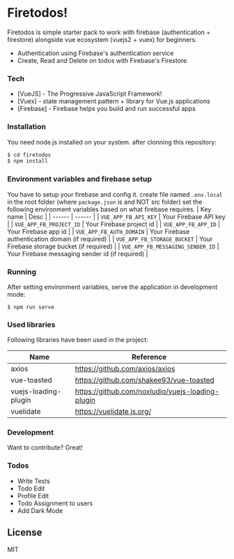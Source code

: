 # Firetodos!
Firetodos is simple starter pack to work with firebase (authentication + firestore) alongside vue ecosystem (vuejs2 + vuex) for beginners.
  - Authentication using Firebase's authentication service
  - Create, Read and Delete on todos with Firebase's Firestore.

### Tech

* [VueJS] - The Progressive JavaScript Framework!
* [Vuex] - state management pattern + library for Vue.js applications
* [Firebase] - Firebase helps you build and run successful apps

### Installation
You need node.js installed on your system.
after clonning this repository:

```sh
$ cd firetodos
$ npm install
```
### Environment variables and firebase setup
You have to setup your firebase and config it.
create file named ``.env.local`` in the root folder (where ``package.json`` is and NOT src folder)
set the following environment variables based on what firebase requires.
| Key name | Desc |
| ------ | ------ |
| ``VUE_APP_FB_API_KEY`` | Your Firebase API key |
| ``VUE_APP_FB_PROJECT_ID`` | Your Firebase project id |
| ``VUE_APP_FB_APP_ID`` | Your Firebase app id |
| ``VUE_APP_FB_AUTH_DOMAIN`` | Your Firebase authentication domain (if required) |
| ``VUE_APP_FB_STORAGE_BUCKET`` | Your Firebase storage bucket (if required) |
| ``VUE_APP_FB_MESSAGING_SENDER_ID`` | Your Firebase messaging sender id (if required) |

### Running
After setting environment variables, serve the application in development mode:
```
$ npm run serve
```


### Used libraries

Following libraries have been used in the project:

| Name | Reference |
| ------ | ------ |
| axios | https://github.com/axios/axios |
| vue-toasted | https://github.com/shakee93/vue-toasted |
| vuejs-loading-plugin | https://github.com/noxludio/vuejs-loading-plugin |
| vuelidate | https://vuelidate.js.org/ |


### Development

Want to contribute? Great!

### Todos

 - Write Tests
 - Todo Edit
 - Profile Edit
 - Todo Assignment to users
 - Add Dark Mode

License
----

MIT
